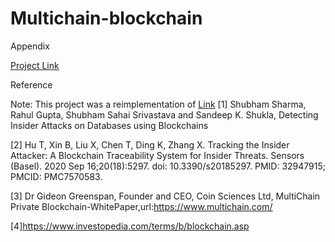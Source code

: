 # Multichain-blockchain
<To be Edited>

Appendix

[Project Link](https://github.com/harish-udhay/Multichain-blockchain)

Reference

Note: This project was a reimplementation of [Link](https://github.com/Miraj50/Blockchain-Database)
[1] Shubham Sharma, Rahul Gupta, Shubham Sahai Srivastava and Sandeep K. Shukla, Detecting Insider Attacks on Databases using Blockchains

[2] Hu T, Xin B, Liu X, Chen T, Ding K, Zhang X. Tracking the Insider Attacker: A Blockchain Traceability System for Insider Threats. Sensors (Basel). 2020 Sep 16;20(18):5297. doi: 10.3390/s20185297. PMID: 32947915; PMCID: PMC7570583.

[3] Dr Gideon Greenspan, Founder and CEO, Coin Sciences Ltd, MultiChain Private Blockchain-WhitePaper,url:https://www.multichain.com/

[4]https://www.investopedia.com/terms/b/blockchain.asp

